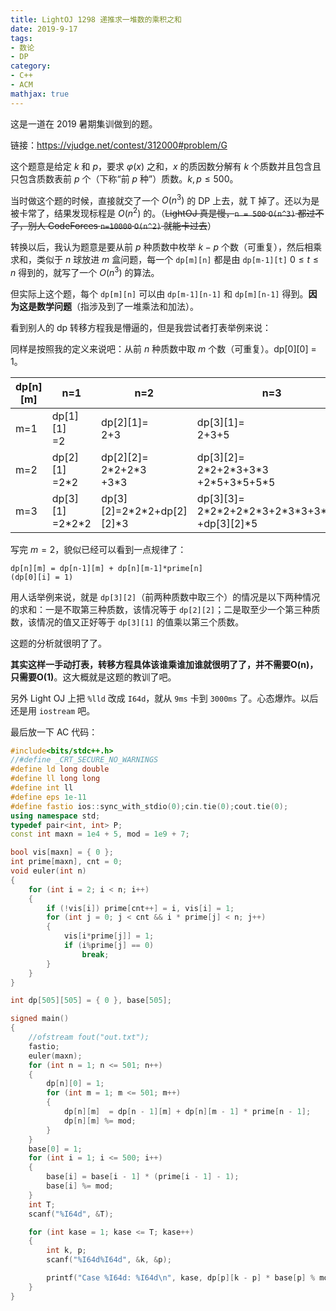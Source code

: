 ```yaml
---
title: LightOJ 1298 递推求一堆数的乘积之和
date: 2019-9-17
tags:
- 数论
- DP
category:
- C++
- ACM
mathjax: true
---
```


这是一道在 2019 暑期集训做到的题。

链接：https://vjudge.net/contest/312000#problem/G

这个题意是给定 $k$ 和 $p$，要求 $\varphi(x)$ 之和，$x$ 的质因数分解有 $k$ 个质数并且包含且只包含质数表前 $p$ 个（下称“前 $p$ 种”）质数。$k, p \leq 500$。

当时做这个题的时候，直接就交了一个 $O(n^3)$ 的 DP 上去，就 T 掉了。还以为是被卡常了，结果发现标程是 $O(n^2)$ 的。（~~LightOJ 真是慢，`n = 500` `O(n^3)` 都过不了，别人 CodeForces `n=10000` `O(n^2)` 就能卡过去~~）

转换以后，我认为题意是要从前 $p$ 种质数中枚举 $k-p$ 个数（可重复），然后相乘求和，类似于 $n$ 球放进 $m$ 盒问题，每一个 `dp[m][n]` 都是由 `dp[m-1][t]` $0 \leq t \leq n$ 得到的，就写了一个 $O(n^3)$ 的算法。

但实际上这个题，每个 `dp[m][n]` 可以由 `dp[m-1][n-1]` 和 `dp[m][n-1]` 得到。**因为这是数学问题**（指涉及到了一堆乘法和加法）。

看到别人的 dp 转移方程我是懵逼的，但是我尝试者打表举例来说：

同样是按照我的定义来说吧：从前 $n$ 种质数中取 $m$ 个数（可重复）。dp[0][0] = 1。

dp[n][m]|n=1|n=2|n=3|n=4
-|-|-|-|-
m=1|dp[1][1]<br>=2|dp[2][1]=<br>2+3|dp[3][1]=<br>2+3+5|dp[4][1]=<br>2+3+5+7
m=2|dp[2][1]<br>=2\*2|dp[2][2]=<br>2\*2+2\*3<br>+3\*3|dp[3][2]=<br>2\*2+2\*3+3\*3<br>+2\*5+3\*5+5\*5|dp[4][2]=2\*2+2\*3+3\*3+2\*5+3\*5+5\*5<br>+2\*7+3\*7+5\*7+7\*7
m=3|dp[3][1]<br>=2\*2\*2|dp[3][2]=2\*2\*2+dp[2][2]*3|dp[3][3]=<br>2\*2\*2+2\*2\*3+2\*3\*3+3\*3\*3<br>+dp[3][2]\*5|数据过长，略

写完 $m=2$，貌似已经可以看到一点规律了：

```
dp[n][m] = dp[n-1][m] + dp[n][m-1]*prime[n]
(dp[0][i] = 1)
```

用人话举例来说，就是 `dp[3][2]`（前两种质数中取三个）的情况是以下两种情况的求和：一是不取第三种质数，该情况等于 `dp[2][2]`；二是取至少一个第三种质数，该情况的值又正好等于 `dp[3][1]` 的值乘以第三个质数。

这题的分析就很明了了。

**其实这样一手动打表，转移方程具体该谁乘谁加谁就很明了了，并不需要O(n)，只需要O(1)**。这大概就是这题的教训了吧。

另外 Light OJ 上把 `%lld` 改成 `I64d`，就从 `9ms` 卡到 `3000ms` 了。心态爆炸。以后还是用 `iostream` 吧。

最后放一下 AC 代码：

```c++
#include<bits/stdc++.h>
//#define _CRT_SECURE_NO_WARNINGS
#define ld long double
#define ll long long
#define int ll
#define eps 1e-11
#define fastio ios::sync_with_stdio(0);cin.tie(0);cout.tie(0);
using namespace std;
typedef pair<int, int> P;
const int maxn = 1e4 + 5, mod = 1e9 + 7;

bool vis[maxn] = { 0 };
int prime[maxn], cnt = 0;
void euler(int n)
{
	for (int i = 2; i < n; i++)
	{
		if (!vis[i]) prime[cnt++] = i, vis[i] = 1;
		for (int j = 0; j < cnt && i * prime[j] < n; j++)
		{
			vis[i*prime[j]] = 1;
			if (i%prime[j] == 0)
				break;
		}
	}
}

int dp[505][505] = { 0 }, base[505];

signed main()
{
	//ofstream fout("out.txt");
	fastio;
	euler(maxn);
	for (int n = 1; n <= 501; n++)
	{
		dp[n][0] = 1;
		for (int m = 1; m <= 501; m++)
		{
			dp[n][m]  = dp[n - 1][m] + dp[n][m - 1] * prime[n - 1];
			dp[n][m] %= mod;
		}
	}
	base[0] = 1;
	for (int i = 1; i <= 500; i++)
	{
		base[i] = base[i - 1] * (prime[i - 1] - 1);
		base[i] %= mod;
	}
	int T;
	scanf("%I64d", &T);

	for (int kase = 1; kase <= T; kase++)
	{
		int k, p;
		scanf("%I64d%I64d", &k, &p);

		printf("Case %I64d: %I64d\n", kase, dp[p][k - p] * base[p] % mod);
	}
}
```
